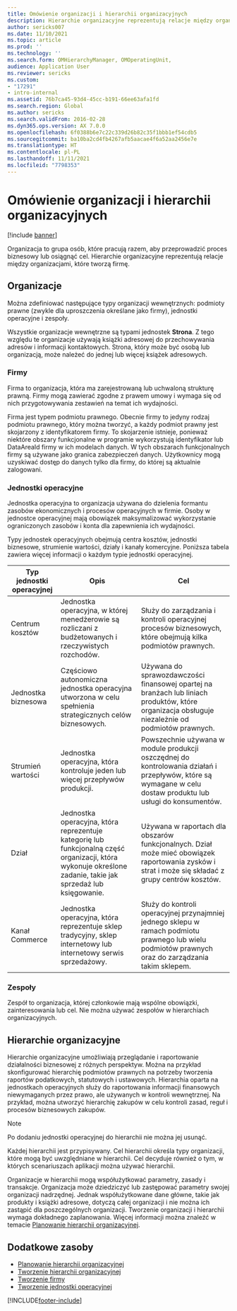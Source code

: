 ```yaml
---
title: Omówienie organizacji i hierarchii organizacyjnych
description: Hierarchie organizacyjne reprezentują relacje między organizacjami, które tworzą firmę.
author: sericks007
ms.date: 11/10/2021
ms.topic: article
ms.prod: ''
ms.technology: ''
ms.search.form: OMHierarchyManager, OMOperatingUnit,
audience: Application User
ms.reviewer: sericks
ms.custom:
- "17291"
- intro-internal
ms.assetid: 76b7ca45-93d4-45cc-b191-66ee63afa1fd
ms.search.region: Global
ms.author: sericks
ms.search.validFrom: 2016-02-28
ms.dyn365.ops.version: AX 7.0.0
ms.openlocfilehash: 6f0388b6e7c22c339d26b82c35f1bbb1ef54cdb5
ms.sourcegitcommit: ba10ba2cd4fb4267afb5aacae4f6a52aa2456e7e
ms.translationtype: HT
ms.contentlocale: pl-PL
ms.lasthandoff: 11/11/2021
ms.locfileid: "7798353"
---
```

# <a name="organizations-and-organizational-hierarchies-overview"></a>Omówienie organizacji i hierarchii organizacyjnych

[!include [banner](../includes/banner.md)]

Organizacja to grupa osób, które pracują razem, aby przeprowadzić proces biznesowy lub osiągnąć cel. Hierarchie organizacyjne reprezentują relacje między organizacjami, które tworzą firmę.

## <a name="organizations"></a>Organizacje

Można zdefiniować następujące typy organizacji wewnętrznych: podmioty prawne (zwykle dla uproszczenia określane jako firmy), jednostki operacyjne i zespoły.

Wszystkie organizacje wewnętrzne są typami jednostek **Strona**. Z tego względu te organizacje używają książki adresowej do przechowywania adresów i informacji kontaktowych. Strona, który może być osobą lub organizacją, może należeć do jednej lub więcej książek adresowych.

### <a name="legal-entities"></a>Firmy

Firma to organizacja, która ma zarejestrowaną lub uchwaloną strukturę prawną. Firmy mogą zawierać zgodne z prawem umowy i wymaga się od nich przygotowywania zestawień na temat ich wydajności.

Firma jest typem podmiotu prawnego. Obecnie firmy to jedyny rodzaj podmiotu prawnego, który można tworzyć, a każdy podmiot prawny jest skojarzony z identyfikatorem firmy. To skojarzenie istnieje, ponieważ niektóre obszary funkcjonalne w programie wykorzystują identyfikator lub DataAreaId firmy w ich modelach danych. W tych obszarach funkcjonalnych firmy są używane jako granica zabezpieczeń danych. Użytkownicy mogą uzyskiwać dostęp do danych tylko dla firmy, do której są aktualnie zalogowani.

### <a name="operating-units"></a>Jednostki operacyjne

Jednostka operacyjna to organizacja używana do dzielenia formantu zasobów ekonomicznych i procesów operacyjnych w firmie. Osoby w jednostce operacyjnej mają obowiązek maksymalizować wykorzystanie ograniczonych zasobów i konta dla zapewnienia ich wydajności.

Typy jednostek operacyjnych obejmują centra kosztów, jednostki biznesowe, strumienie wartości, działy i kanały komercyjne. Poniższa tabela zawiera więcej informacji o każdym typie jednostki operacyjnej.

| Typ jednostki operacyjnej | Opis | Cel |
|---------------------|-------------|---------|
| Centrum kosztów         | Jednostka operacyjna, w której menedżerowie są rozliczani z budżetowanych i rzeczywistych rozchodów. | Służy do zarządzania i kontroli operacyjnej procesów biznesowych, które obejmują kilka podmiotów prawnych. |
| Jednostka biznesowa       | Częściowo autonomiczna jednostka operacyjna utworzona w celu spełnienia strategicznych celów biznesowych. | Używana do sprawozdawczości finansowej opartej na branżach lub liniach produktów, które organizacja obsługuje niezależnie od podmiotów prawnych. |
| Strumień wartości        | Jednostka operacyjna, która kontroluje jeden lub więcej przepływów produkcji. | Powszechnie używana w module produkcji oszczędnej do kontrolowania działań i przepływów, które są wymagane w celu dostaw produktu lub usługi do konsumentów. |
| Dział          | Jednostka operacyjna, która reprezentuje kategorię lub funkcjonalną część organizacji, która wykonuje określone zadanie, takie jak sprzedaż lub księgowanie. | Używana w raportach dla obszarów funkcjonalnych. Dział może mieć obowiązek raportowania zysków i strat i może się składać z grupy centrów kosztów. |
| Kanał Commerce      | Jednostka operacyjna, która reprezentuje sklep tradycyjny, sklep internetowy lub internetowy serwis sprzedażowy. | Służy do kontroli operacyjnej przynajmniej jednego sklepu w ramach podmiotu prawnego lub wielu podmiotów prawnych oraz do zarządzania takim sklepem. |

### <a name="teams"></a>Zespoły

Zespół to organizacja, której członkowie mają wspólne obowiązki, zainteresowania lub cel. Nie można używać zespołów w hierarchiach organizacyjnych.

## <a name="organizational-hierarchies"></a>Hierarchie organizacyjne

Hierarchie organizacyjne umożliwiają przeglądanie i raportowanie działalności biznesowej z różnych perspektyw. Można na przykład skonfigurować hierarchię podmiotów prawnych na potrzeby tworzenia raportów podatkowych, statutowych i ustawowych. Hierarchia oparta na jednostkach operacyjnych służy do raportowania informacji finansowych niewymaganych przez prawo, ale używanych w kontroli wewnętrznej. Na przykład, można utworzyć hierarchię zakupów w celu kontroli zasad, reguł i procesów biznesowych zakupów.

> [!NOTE]
> Po dodaniu jednostki operacyjnej do hierarchii nie można jej usunąć. 

Każdej hierarchii jest przypisywany. Cel hierarchii określa typy organizacji, które mogą być uwzględniane w hierarchii. Cel decyduje również o tym, w których scenariuszach aplikacji można używać hierarchii.

Organizacje w hierarchii mogą współużytkować parametry, zasady i transakcje. Organizacja może dziedziczyć lub zastępować parametry swojej organizacji nadrzędnej. Jednak współużytkowane dane główne, takie jak produkty i książki adresowe, dotyczą całej organizacji i nie można ich zastąpić dla poszczególnych organizacji. Tworzenie organizacji i hierarchii wymaga dokładnego zaplanowania. Więcej informacji można znaleźć w temacie [Planowanie hierarchii organizacyjnej](plan-organizational-hierarchy.md).

## <a name="additional-resources"></a>Dodatkowe zasoby
- [Planowanie hierarchii organizacyjnej](plan-organizational-hierarchy.md)
- [Tworzenie hierarchii organizacyjnej](tasks/create-organization-hierarchy.md)
- [Tworzenie firmy](tasks/create-legal-entity.md)
- [Tworzenie jednostki operacyjnej](tasks/create-operating-unit.md)



[!INCLUDE[footer-include](../../../includes/footer-banner.md)]
